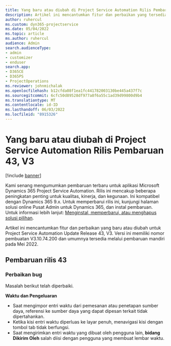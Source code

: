 ```yaml
---
title: Yang baru atau diubah di Project Service Automation Rilis Pembaruan 43, V3
description: Artikel ini mencantumkan fitur dan perbaikan yang tersedia di Microsoft Dynamics 365 Project Service Automation Pembaruan Rilis 43, V3.
author: ruhercul
ms.custom: dyn365-projectservice
ms.date: 05/04/2022
ms.topic: article
ms.author: ruhercul
audience: Admin
search.audienceType:
- admin
- customizer
- enduser
search.app:
- D365CE
- D365PS
- ProjectOperations
ms.reviewer: johnmichalak
ms.openlocfilehash: b12cfda08f1ea1fc441782003130be445a437f7c
ms.sourcegitcommit: 6cfc50d89528df977a8f6a55c1ad39d99800d9b4
ms.translationtype: MT
ms.contentlocale: id-ID
ms.lasthandoff: 06/03/2022
ms.locfileid: "8915326"
---
```

# <a name="whats-new-or-changed-in-project-service-automation-update-release-43-v3"></a>Yang baru atau diubah di Project Service Automation Rilis Pembaruan 43, V3

[!include [banner](../includes/psa-now-project-operations.md)]

Kami senang mengumumkan pembaruan terbaru untuk aplikasi Microsoft Dynamics 365 Project Service Automation. Rilis ini mencakup beberapa peningkatan penting untuk kualitas, kinerja, dan kegunaan. Ini kompatibel dengan Dynamics 365 9.x. Untuk memperbarui rilis ini, kunjungi halaman solusi online Pusat Admin untuk Dynamics 365, dan instal pembaruan. Untuk informasi lebih lanjut: [Menginstal, memperbarui, atau menghapus solusi pilihan](/power-platform/admin/install-remove-preferred-solution).

Artikel ini mencantumkan fitur dan perbaikan yang baru atau diubah untuk Project Service Automation Update Release 43, V3. Versi ini memiliki nomor pembuatan V3.10.74.200 dan umumnya tersedia melalui pembaruan mandiri pada Mei 2022.

## <a name="update-release-43"></a>Pembaruan rilis 43

### <a name="bug-fixes"></a>Perbaikan bug

Masalah berikut telah diperbaiki.


**Waktu dan Pengeluaran**

- Saat mengimpor entri waktu dari pemesanan atau penetapan sumber daya, referensi ke sumber daya yang dapat dipesan terkait tidak dipertahankan.
- Ketika kisi entri waktu diperluas ke layar penuh, menavigasi kisi dengan tombol tab tidak berfungsi.
- Saat mengirimkan entri waktu yang dibuat oleh pengguna lain, **bidang Dikirim Oleh** salah diisi dengan pengguna yang membuat lembar waktu.
